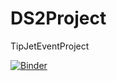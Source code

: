 # DS2Project
TipJetEventProject

[![Binder](https://mybinder.org/badge_logo.svg)](https://mybinder.org/v2/gh/clemBrest/DS2Project/HEAD)
